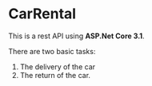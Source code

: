 # CarRental

This is a rest API using **ASP.Net Core 3.1**.

There are two basic tasks:
  1. The delivery of the car 
  2. The return of the car.
